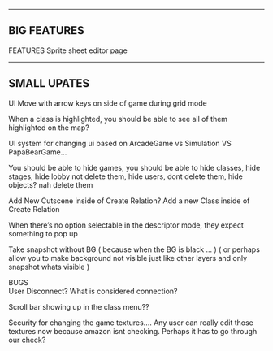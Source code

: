 ---------
BIG FEATURES
---------

FEATURES
  Sprite sheet editor page

-----
SMALL UPATES
-----

UI
  Move with arrow keys on side of game during grid mode

  When a class is highlighted, you should be able to see all of them highlighted on the map?

  UI system for changing ui based on ArcadeGame vs Simulation VS PapaBearGame...
  
  You should be able to hide games, you should be able to hide classes, hide stages, hide lobby not delete them, hide users, dont delete them, hide objects? nah delete them
  
  Add New Cutscene inside of Create Relation? Add a new Class inside of Create Relation
  
  When there’s no option selectable in the descriptor mode, they expect something to pop up 

  Take snapshot without BG ( because when the BG is black ... ) ( or perhaps allow you to make background not visible just like other layers and only snapshot whats visible )

BUGS  
  User Disconnect? What is considered connection?

  Scroll bar showing up in the class menu??

  Security for changing the game textures.... Any user can really edit those textures now because amazon isnt checking. Perhaps it has to go through our check?

